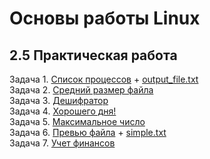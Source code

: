 # Основы работы Linux
## 2.5 Практическая работа<br>
Задача 1. [Список процессов](https://github.com/wafflelios/Python-Advanced/blob/main/mod2/1.%20C%D0%BF%D0%B8%D1%81%D0%BE%D0%BA%20%D0%BF%D1%80%D0%BE%D1%86%D0%B5%D1%81%D1%81%D0%BE%D0%B2.py) + [output_file.txt](https://github.com/wafflelios/Python-Advanced/blob/main/mod2/output_file.txt)<br>
Задача 2. [Средний размер файла](https://github.com/wafflelios/Python-Advanced/blob/main/mod2/get_mean_size.py)<br>
Задача 3. [Дешифратор](https://github.com/wafflelios/Python-Advanced/blob/main/mod2/decrypt.py)<br>
Задача 4. [Хорошего дня!](https://github.com/wafflelios/Python-Advanced/blob/main/mod2/4.%20%D0%A5%D0%BE%D1%80%D0%BE%D1%88%D0%B5%D0%B3%D0%BE%20%D0%B4%D0%BD%D1%8F!.py)<br>
Задача 5. [Максимальное число](https://github.com/wafflelios/Python-Advanced/blob/main/mod2/5.%20%D0%9C%D0%B0%D0%BA%D1%81%D0%B8%D0%BC%D0%B0%D0%BB%D1%8C%D0%BD%D0%BE%D0%B5%20%D1%87%D0%B8%D1%81%D0%BB%D0%BE.py)<br>
Задача 6. [Превью файла](https://github.com/wafflelios/Python-Advanced/blob/main/mod2/6.%20%D0%9F%D1%80%D0%B5%D0%B2%D1%8C%D1%8E%20%D1%84%D0%B0%D0%B9%D0%BB%D0%B0.py) + [simple.txt](https://github.com/wafflelios/Python-Advanced/blob/main/mod2/simple.txt)<br>
Задача 7. [Учет финансов](https://github.com/wafflelios/Python-Advanced/blob/main/mod2/7.%20%D0%A3%D1%87%D0%B5%D1%82%20%D1%84%D0%B8%D0%BD%D0%B0%D0%BD%D1%81%D0%BE%D0%B2.py)
